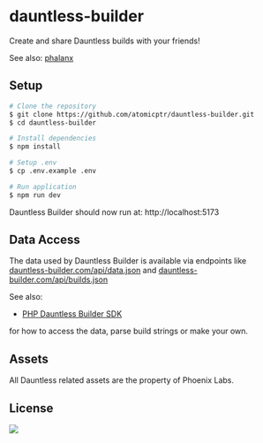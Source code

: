 # dauntless-builder

Create and share Dauntless builds with your friends!

See also: [phalanx](https://github.com/atomicptr/phalanx)

## Setup

```bash
# Clone the repository
$ git clone https://github.com/atomicptr/dauntless-builder.git
$ cd dauntless-builder

# Install dependencies
$ npm install

# Setup .env
$ cp .env.example .env

# Run application
$ npm run dev
```

Dauntless Builder should now run at: http://localhost:5173

## Data Access

The data used by Dauntless Builder is available via endpoints like [dauntless-builder.com/api/data.json](https://dauntless-builder.com/api/data.json) and [dauntless-builder.com/api/builds.json](https://dauntless-builder.com/api/builds.json)

See also:

- [PHP Dauntless Builder SDK](https://github.com/atomicptr/php-dauntless-builder-sdk)

for how to access the data, parse build strings or make your own.

## Assets

All Dauntless related assets are the property of Phoenix Labs.

## License

[![](https://www.gnu.org/graphics/agplv3-155x51.png)](<https://tldrlegal.com/license/gnu-affero-general-public-license-v3-(agpl-3.0)>)
